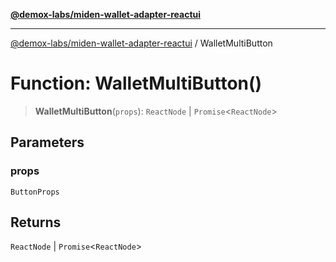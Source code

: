 [**@demox-labs/miden-wallet-adapter-reactui**](../README.md)

***

[@demox-labs/miden-wallet-adapter-reactui](../globals.md) / WalletMultiButton

# Function: WalletMultiButton()

> **WalletMultiButton**(`props`): `ReactNode` \| `Promise`\<`ReactNode`\>

## Parameters

### props

`ButtonProps`

## Returns

`ReactNode` \| `Promise`\<`ReactNode`\>
